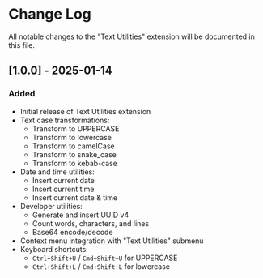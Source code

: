 # Change Log

All notable changes to the "Text Utilities" extension will be documented in this file.

## [1.0.0] - 2025-01-14

### Added
- Initial release of Text Utilities extension
- Text case transformations:
  - Transform to UPPERCASE
  - Transform to lowercase
  - Transform to camelCase
  - Transform to snake_case
  - Transform to kebab-case
- Date and time utilities:
  - Insert current date
  - Insert current time
  - Insert current date & time
- Developer utilities:
  - Generate and insert UUID v4
  - Count words, characters, and lines
  - Base64 encode/decode
- Context menu integration with "Text Utilities" submenu
- Keyboard shortcuts:
  - `Ctrl+Shift+U` / `Cmd+Shift+U` for UPPERCASE
  - `Ctrl+Shift+L` / `Cmd+Shift+L` for lowercase 